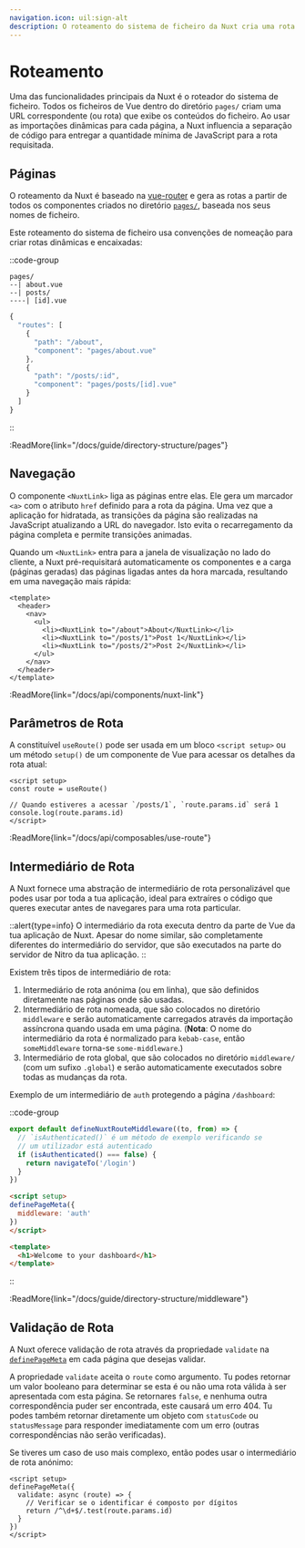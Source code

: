 ```yaml
---
navigation.icon: uil:sign-alt
description: O roteamento do sistema de ficheiro da Nuxt cria uma rota para cada ficheiro dentro do diretório pages.
---
```

# Roteamento

Uma das funcionalidades principais da Nuxt é o roteador do sistema de ficheiro. Todos os ficheiros de Vue dentro do diretório `pages/` criam uma URL correspondente (ou rota) que exibe os conteúdos do ficheiro. Ao usar as importações dinâmicas para cada página, a Nuxt influencia a separação de código para entregar a quantidade mínima de JavaScript para a rota requisitada.

## Páginas

O roteamento da Nuxt é baseado na [vue-router](https://router.vuejs.org/) e gera as rotas a partir de todos os componentes criados no diretório [`pages/`](/docs/guide/directory-structure/pages), baseada nos seus nomes de ficheiro.

Este roteamento do sistema de ficheiro usa convenções de nomeação para criar rotas dinâmicas e encaixadas:

::code-group

```text [pages/ directory]
pages/
--| about.vue
--| posts/
----| [id].vue
```

```js [Generated Router file]
{
  "routes": [
    {
      "path": "/about",
      "component": "pages/about.vue"
    },
    {
      "path": "/posts/:id",
      "component": "pages/posts/[id].vue"
    }
  ]
}
```

::

:ReadMore{link="/docs/guide/directory-structure/pages"}

## Navegação

O componente `<NuxtLink>` liga as páginas entre elas. Ele gera um marcador `<a>` com o atributo `href` definido para a rota da página. Uma vez que a aplicação for hidratada, as transições da página são realizadas na JavaScript atualizando a URL do navegador. Isto evita o recarregamento da página completa e permite transições animadas.

Quando um `<NuxtLink>` entra para a janela de visualização no lado do cliente, a Nuxt pré-requisitará automaticamente os componentes e a carga (páginas geradas) das páginas ligadas antes da hora marcada, resultando em uma navegação mais rápida:

```vue [pages/app.vue]
<template>
  <header>
    <nav>
      <ul>
        <li><NuxtLink to="/about">About</NuxtLink></li>
        <li><NuxtLink to="/posts/1">Post 1</NuxtLink></li>
        <li><NuxtLink to="/posts/2">Post 2</NuxtLink></li>
      </ul>
    </nav>
  </header>
</template>
```

:ReadMore{link="/docs/api/components/nuxt-link"}

## Parâmetros de Rota

A constituível `useRoute()` pode ser usada em um bloco `<script setup>` ou um método `setup()` de um componente de Vue para acessar os detalhes da rota atual:

```vue [pages/post/[id].vue]
<script setup>
const route = useRoute()

// Quando estiveres a acessar `/posts/1`, `route.params.id` será 1
console.log(route.params.id)
</script>
```

:ReadMore{link="/docs/api/composables/use-route"}

## Intermediário de Rota

A Nuxt fornece uma abstração de intermediário de rota personalizável que podes usar por toda a tua aplicação, ideal para extraíres o código que queres executar antes de navegares para uma rota particular.

::alert{type=info}
O intermediário da rota executa dentro da parte de Vue da tua aplicação de Nuxt. Apesar do nome similar, são completamente diferentes do intermediário do servidor, que são executados na parte do servidor de Nitro da tua aplicação.
::

Existem três tipos de intermediário de rota:

1. Intermediário de rota anónima (ou em linha), que são definidos diretamente nas páginas onde são usadas.
2. Intermediário de rota nomeada, que são colocados no diretório `middleware` e serão automaticamente carregados através da importação assíncrona quando usada em uma página. (**Nota**: O nome do intermediário da rota é normalizado para `kebab-case`, então `someMiddleware` torna-se `some-middleware`.)
3. Intermediário de rota global, que são colocados no diretório `middleware/` (com um sufixo `.global`) e serão automaticamente executados sobre todas as mudanças da rota.

Exemplo de um intermediário de `auth` protegendo a página `/dashboard`:

::code-group

```ts [middleware/auth.ts]
export default defineNuxtRouteMiddleware((to, from) => {
  // `isAuthenticated()` é um método de exemplo verificando se
  // um utilizador está autenticado
  if (isAuthenticated() === false) {
    return navigateTo('/login')
  }
})
```

```html [pages/dashboard.vue]
<script setup>
definePageMeta({
  middleware: 'auth'
})
</script>

<template>
  <h1>Welcome to your dashboard</h1>
</template>
```

::

:ReadMore{link="/docs/guide/directory-structure/middleware"}

## Validação de Rota

A Nuxt oferece validação de rota através da propriedade `validate` na [`definePageMeta`](/docs/api/utils/define-page-meta) em cada página que desejas validar.

A propriedade `validate` aceita o `route` como argumento. Tu podes retornar um valor booleano para determinar se esta é ou não uma rota válida à ser apresentada com esta página. Se retornares `false`, e nenhuma outra correspondência puder ser encontrada, este causará um erro 404. Tu podes também retornar diretamente um objeto com `statusCode` ou `statusMessage` para responder imediatamente com um erro (outras correspondências não serão verificadas).

Se tiveres um caso de uso mais complexo, então podes usar o intermediário de rota anónimo:

```vue [pages/post/[id].vue]
<script setup>
definePageMeta({
  validate: async (route) => {
    // Verificar se o identificar é composto por dígitos
    return /^\d+$/.test(route.params.id)
  }
})
</script>
```
